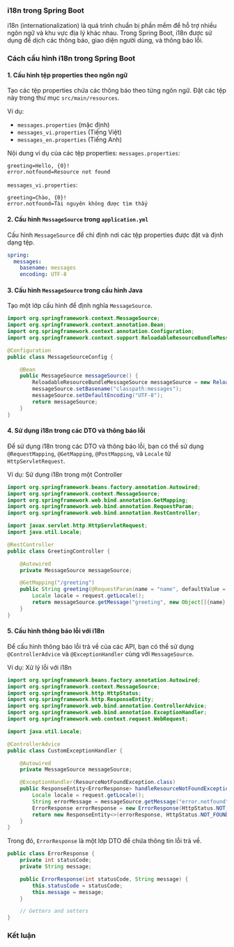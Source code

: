 ### i18n trong Spring Boot

i18n (internationalization) là quá trình chuẩn bị phần mềm để hỗ trợ nhiều ngôn ngữ và khu vực địa lý khác nhau. Trong Spring Boot, i18n được sử dụng để dịch các thông báo, giao diện người dùng, và thông báo lỗi.

### Cách cấu hình i18n trong Spring Boot

#### 1. Cấu hình tệp properties theo ngôn ngữ

Tạo các tệp properties chứa các thông báo theo từng ngôn ngữ. Đặt các tệp này trong thư mục `src/main/resources`.

Ví dụ:
- `messages.properties` (mặc định)
- `messages_vi.properties` (Tiếng Việt)
- `messages_en.properties` (Tiếng Anh)

Nội dung ví dụ của các tệp properties:
`messages.properties`:
```properties
greeting=Hello, {0}!
error.notfound=Resource not found
```

`messages_vi.properties`:
```properties
greeting=Chào, {0}!
error.notfound=Tài nguyên không được tìm thấy
```

#### 2. Cấu hình `MessageSource` trong `application.yml`

Cấu hình `MessageSource` để chỉ định nơi các tệp properties được đặt và định dạng tệp.

```yaml
spring:
  messages:
    basename: messages
    encoding: UTF-8
```

#### 3. Cấu hình `MessageSource` trong cấu hình Java

Tạo một lớp cấu hình để định nghĩa `MessageSource`.

```java
import org.springframework.context.MessageSource;
import org.springframework.context.annotation.Bean;
import org.springframework.context.annotation.Configuration;
import org.springframework.context.support.ReloadableResourceBundleMessageSource;

@Configuration
public class MessageSourceConfig {

    @Bean
    public MessageSource messageSource() {
        ReloadableResourceBundleMessageSource messageSource = new ReloadableResourceBundleMessageSource();
        messageSource.setBasename("classpath:messages");
        messageSource.setDefaultEncoding("UTF-8");
        return messageSource;
    }
}
```

#### 4. Sử dụng i18n trong các DTO và thông báo lỗi

Để sử dụng i18n trong các DTO và thông báo lỗi, bạn có thể sử dụng `@RequestMapping`, `@GetMapping`, `@PostMapping`, và `Locale` từ `HttpServletRequest`.

Ví dụ: Sử dụng i18n trong một Controller

```java
import org.springframework.beans.factory.annotation.Autowired;
import org.springframework.context.MessageSource;
import org.springframework.web.bind.annotation.GetMapping;
import org.springframework.web.bind.annotation.RequestParam;
import org.springframework.web.bind.annotation.RestController;

import javax.servlet.http.HttpServletRequest;
import java.util.Locale;

@RestController
public class GreetingController {

    @Autowired
    private MessageSource messageSource;

    @GetMapping("/greeting")
    public String greeting(@RequestParam(name = "name", defaultValue = "World") String name, HttpServletRequest request) {
        Locale locale = request.getLocale();
        return messageSource.getMessage("greeting", new Object[]{name}, locale);
    }
}
```

#### 5. Cấu hình thông báo lỗi với i18n

Để cấu hình thông báo lỗi trả về của các API, bạn có thể sử dụng `@ControllerAdvice` và `@ExceptionHandler` cùng với `MessageSource`.

Ví dụ: Xử lý lỗi với i18n

```java
import org.springframework.beans.factory.annotation.Autowired;
import org.springframework.context.MessageSource;
import org.springframework.http.HttpStatus;
import org.springframework.http.ResponseEntity;
import org.springframework.web.bind.annotation.ControllerAdvice;
import org.springframework.web.bind.annotation.ExceptionHandler;
import org.springframework.web.context.request.WebRequest;

import java.util.Locale;

@ControllerAdvice
public class CustomExceptionHandler {

    @Autowired
    private MessageSource messageSource;

    @ExceptionHandler(ResourceNotFoundException.class)
    public ResponseEntity<ErrorResponse> handleResourceNotFoundException(ResourceNotFoundException ex, WebRequest request) {
        Locale locale = request.getLocale();
        String errorMessage = messageSource.getMessage("error.notfound", null, locale);
        ErrorResponse errorResponse = new ErrorResponse(HttpStatus.NOT_FOUND.value(), errorMessage);
        return new ResponseEntity<>(errorResponse, HttpStatus.NOT_FOUND);
    }
}
```

Trong đó, `ErrorResponse` là một lớp DTO để chứa thông tin lỗi trả về.

```java
public class ErrorResponse {
    private int statusCode;
    private String message;

    public ErrorResponse(int statusCode, String message) {
        this.statusCode = statusCode;
        this.message = message;
    }

    // Getters and setters
}
```

### Kết luận

